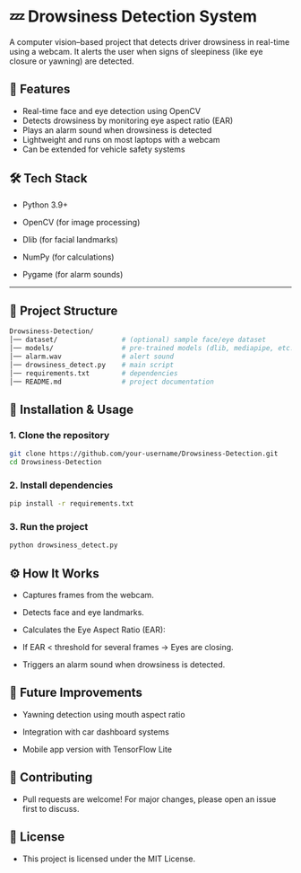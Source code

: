 # 💤 Drowsiness Detection System

A computer vision–based project that detects driver drowsiness in real-time using a webcam.
It alerts the user when signs of sleepiness (like eye closure or yawning) are detected.

## 📌 Features

- Real-time face and eye detection using OpenCV
- Detects drowsiness by monitoring eye aspect ratio (EAR)
- Plays an alarm sound when drowsiness is detected
- Lightweight and runs on most laptops with a webcam
- Can be extended for vehicle safety systems

## 🛠️ Tech Stack

- Python 3.9+

- OpenCV (for image processing)

- Dlib (for facial landmarks)

- NumPy (for calculations)

- Pygame (for alarm sounds)
---

## 📂 Project Structure
```bash
Drowsiness-Detection/
│── dataset/                # (optional) sample face/eye dataset
│── models/                 # pre-trained models (dlib, mediapipe, etc.)
│── alarm.wav               # alert sound
│── drowsiness_detect.py    # main script
│── requirements.txt        # dependencies
│── README.md               # project documentation
```

## 🚀 Installation & Usage
### 1. Clone the repository
```bash
git clone https://github.com/your-username/Drowsiness-Detection.git
cd Drowsiness-Detection
```

### 2. Install dependencies
```bash
pip install -r requirements.txt
```

### 3. Run the project
```bash
python drowsiness_detect.py
```

## ⚙️ How It Works

- Captures frames from the webcam.

- Detects face and eye landmarks.

- Calculates the Eye Aspect Ratio (EAR):

- If EAR < threshold for several frames → Eyes are closing.

- Triggers an alarm sound when drowsiness is detected.

## 🔮 Future Improvements

- Yawning detection using mouth aspect ratio

- Integration with car dashboard systems

- Mobile app version with TensorFlow Lite

## 🤝 Contributing

- Pull requests are welcome! For major changes, please open an issue first to discuss.

## 📜 License

- This project is licensed under the MIT License.
